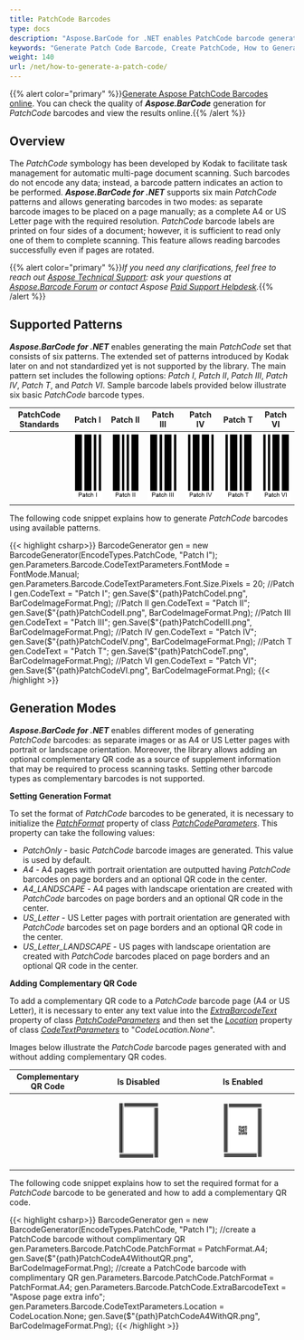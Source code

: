 ```yaml
---
title: PatchCode Barcodes
type: docs
description: "Aspose.BarCode for .NET enables PatchCode barcode generation."
keywords: "Generate Patch Code Barcode, Create PatchCode, How to Generate Patch Code barcodes, Aspose.BarCode for .NET, C#"
weight: 140
url: /net/how-to-generate-a-patch-code/
---
```

{{% alert color="primary" %}}[Generate Aspose PatchCode Barcodes online](https://products.aspose.app/barcode/generate/patchcode). You can check the quality of ***Aspose.BarCode*** generation for *PatchCode* barcodes and view the results online.{{% /alert %}}

## Overview
The *PatchCode* symbology has been developed by Kodak to facilitate task management for automatic multi-page document scanning. Such barcodes do not encode any data; instead, a barcode pattern indicates an action to be performed. ***Aspose.BarCode for .NET*** supports six main *PatchCode* patterns and allows generating barcodes in two modes: as separate barcode images to be placed on a page manually; as a complete A4 or US Letter page with the required resolution. *PatchCode* barcode labels are printed on four sides of a document; however, it is sufficient to read only one of them to complete scanning. This feature allows reading barcodes successfully even if pages are rotated.
  
{{% alert color="primary" %}}*If you need any clarifications, feel free to reach out [Aspose Technical Support](/barcode/net/technical-support/): ask your questions at [Aspose.Barcode Forum](https://forum.aspose.com/c/barcode/13) or contact Aspose [Paid Support Helpdesk](https://helpdesk.aspose.com/).*{{% /alert %}}

## Supported Patterns
***Aspose.BarCode for .NET*** enables generating the main *PatchCode* set that consists of six patterns. The extended set of patterns introduced by Kodak later on and not standardized yet is not supported by the library. The main pattern set includes the following options: *Patch I*, *Patch II*, *Patch III*, *Patch IV*, *Patch T*, and *Patch VI*.
Sample barcode labels provided below illustrate six basic *PatchCode* barcode types.
  
|PatchCode Standards|Patch I|Patch II|Patch III|Patch IV|Patch T|Patch VI|  
| :-: | :-: | :-: | :-: | :-: | :-: | :-: |
| |<img src="patchcodei.png">|<img src="patchcodeii.png">|<img src="patchcodeiii.png">|<img src="patchcodeiv.png">|<img src="patchcodet.png">|<img src="patchcodevi.png">|
  
The following code snippet explains how to generate *PatchCode* barcodes using available patterns.
  
{{< highlight csharp>}}
BarcodeGenerator gen = new BarcodeGenerator(EncodeTypes.PatchCode, "Patch I");
gen.Parameters.Barcode.CodeTextParameters.FontMode = FontMode.Manual;
gen.Parameters.Barcode.CodeTextParameters.Font.Size.Pixels = 20;
//Patch I
gen.CodeText = "Patch I";
gen.Save($"{path}PatchCodeI.png", BarCodeImageFormat.Png);
//Patch II
gen.CodeText = "Patch II";
gen.Save($"{path}PatchCodeII.png", BarCodeImageFormat.Png);
//Patch III
gen.CodeText = "Patch III";
gen.Save($"{path}PatchCodeIII.png", BarCodeImageFormat.Png);
//Patch IV
gen.CodeText = "Patch IV";
gen.Save($"{path}PatchCodeIV.png", BarCodeImageFormat.Png);
//Patch T
gen.CodeText = "Patch T";
gen.Save($"{path}PatchCodeT.png", BarCodeImageFormat.Png);
//Patch VI
gen.CodeText = "Patch VI";
gen.Save($"{path}PatchCodeVI.png", BarCodeImageFormat.Png);
{{< /highlight >}}


## Generation Modes
***Aspose.BarCode for .NET*** enables different modes of generating *PatchCode* barcodes: as separate images or as A4 or US Letter pages with portrait or landscape orientation. Moreover, the library allows adding an optional complementary QR code as a source of supplement information that may be required to process scanning tasks. Setting other barcode types as complementary barcodes is not supported.  
  
**Setting Generation Format** 
  
To set the format of *PatchCode* barcodes to be generated, it is necessary to initialize the [*PatchFormat*](https://apireference.aspose.com/barcode/net/aspose.barcode.generation/patchcodeparameters/properties/patchformat) property of class [*PatchCodeParameters*](https://apireference.aspose.com/barcode/net/aspose.barcode.generation/patchcodeparameters). This property can take the following values: 
- *PatchOnly* - basic *PatchCode* barcode images are generated. This value is used by default. 
- *A4* - A4 pages with portrait orientation are outputted having *PatchCode* barcodes on page borders and an optional QR code in the center.
- *A4_LANDSCAPE* - A4 pages with landscape orientation are created with *PatchCode* barcodes on page borders and an optional QR code in the center. 
- *US_Letter* - US Letter pages with portrait orientation are generated with *PatchCode* barcodes set on page borders and an optional QR code in the center.
- *US_Letter_LANDSCAPE* - US pages with landscape orientation are created with *PatchCode* barcodes placed on page borders and an optional QR code in the center.

**Adding Complementary QR Code**  
  
To add a complementary QR code to a *PatchCode* barcode page (A4 or US Letter), it is necessary to enter any text value into the [*ExtraBarcodeText*](https://apireference.aspose.com/barcode/net/aspose.barcode.generation/patchcodeparameters/properties/extrabarcodetext) property of class [*PatchCodeParameters*](https://apireference.aspose.com/barcode/net/aspose.barcode.generation/patchcodeparameters) and then set the [*Location*](https://apireference.aspose.com/barcode/net/aspose.barcode.generation/codetextparameters/properties/location) property of class [*CodeTextParameters*](https://apireference.aspose.com/barcode/net/aspose.barcode.generation/codetextparameters) to "*CodeLocation.None*".  
  
Images below illustrate the *PatchCode* barcode pages generated with and without adding complementary QR codes.
  
|Complementary QR Code|Is Disabled|Is Enabled|
| :-: | :-: | :-: |
| |<a href="patchcodea4withoutqr.png"> <p align="center"><img src="patchcodea4withoutqr.png" width="40%" height="40%" alttext="PatchCode Barcode Without QR"></p></a>|<a href="patchcodea4withqr.png"> <p align="center"><img src="patchcodea4withqr.png" width="40%" height="40%" alttext="PatchCode Barcode With QR"></p></a>|
  
The following code snippet explains how to set the required format for a *PatchCode* barcode to be generated and how to add a complementary QR code.
  
{{< highlight csharp>}}
BarcodeGenerator gen = new BarcodeGenerator(EncodeTypes.PatchCode, "Patch I");
//create a PatchCode barcode without complimentary QR
gen.Parameters.Barcode.PatchCode.PatchFormat = PatchFormat.A4;
gen.Save($"{path}PatchCodeA4WithoutQR.png", BarCodeImageFormat.Png);
//create a PatchCode barcode with complimentary QR
gen.Parameters.Barcode.PatchCode.PatchFormat = PatchFormat.A4;
gen.Parameters.Barcode.PatchCode.ExtraBarcodeText = "Aspose page extra info";
gen.Parameters.Barcode.CodeTextParameters.Location = CodeLocation.None;
gen.Save($"{path}PatchCodeA4WithQR.png", BarCodeImageFormat.Png);
{{< /highlight >}}
